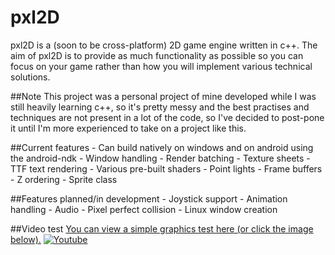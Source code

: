 # pxl2D
pxl2D is a (soon to be cross-platform) 2D game engine written in c++. The aim of pxl2D is to provide as much functionality as possible so you can focus on your game rather than how you will implement various technical solutions.

##Note
This project was a personal project of mine developed while I was still heavily learning c++, so it's pretty messy and the best practises and techniques are not present in a lot of the code, so I've decided to post-pone it until I'm more experienced to take on a project like this.

##Current features
	- Can build natively on windows and on android using the android-ndk
	- Window handling
	- Render batching
	- Texture sheets
	- TTF text rendering
	- Various pre-built shaders
	- Point lights
	- Frame buffers
	- Z ordering
	- Sprite class

##Features planned/in development
	- Joystick support
	- Animation handling
	- Audio
	- Pixel perfect collision
	- Linux window creation

##Video test
[You can view a simple graphics test here (or click the image below).](http://www.youtube.com/watch?v=-olo72XGWR8)
[![Youtube](http://img.youtube.com/vi/-olo72XGWR8/0.jpg)](http://www.youtube.com/watch?v=-olo72XGWR8)
